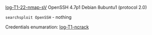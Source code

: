 [log-T1-22-nmap-sV](./log-T1-22-nmap-sV.md)
OpenSSH 4.7p1 Debian 8ubuntu1 (protocol 2.0)

`searchsploit OpenSSH` - nothing

Credentials enumaration:
[log-T1-ncrack](./log-T1-ncrack.md)  